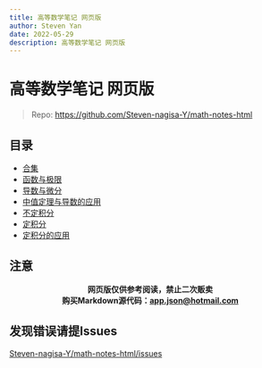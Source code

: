 ```yaml
---
title: 高等数学笔记 网页版
author: Steven Yan
date: 2022-05-29
description: 高等数学笔记 网页版
---
```




# 高等数学笔记 网页版

> Repo: https://github.com/Steven-nagisa-Y/math-notes-html



## 目录

- [合集](./高等数学-上.html)
- [函数与极限](./一.%20函数与极限.html)
- [导数与微分](./二.%20导数与微分.html)
- [中值定理与导数的应用](./三.%20中值定路与导数的应用.html)
- [不定积分](./四.%20不定积分.html)
- [定积分](./五.%20定积分.html)
- [定积分的应用](./六.%20定积分的应用.html)



## 注意

<center><b>网页版仅供参考阅读，禁止二次贩卖</b></center>

<center><b>购买Markdown源代码：<a href="mailto:app.json@hotmail.com">app.json@hotmail.com</a></b></center>



## 发现错误请提Issues

[Steven-nagisa-Y/math-notes-html/issues](https://github.com/Steven-nagisa-Y/math-notes-html/issues)
